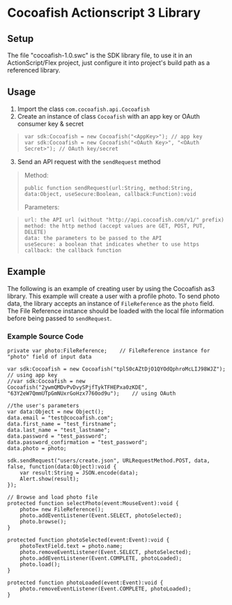 # Cocoafish Actionscript 3 Library

## Setup

The file "cocoafish-1.0.swc" is the SDK library file, to use it in an ActionScript/Flex project, just configure it into project's build path as a referenced library.

## Usage

1. Import the class `com.cocoafish.api.Cocoafish`
2. Create an instance of class `Cocoafish` with an app key or OAuth consumer key & secret

>     var sdk:Cocoafish = new Cocoafish("<AppKey>"); // app key
>     var sdk:Cocoafish = new Cocoafish("<OAuth Key>", "<OAuth Secret>"); // OAuth key/secret

3. Send an API request with the `sendRequest` method

>Method:
>
>     public function sendRequest(url:String, method:String, data:Object, useSecure:Boolean, callback:Function):void
>
>Parameters:

>     url: the API url (without "http://api.cocoafish.com/v1/" prefix)
>     method: the http method (accept values are GET, POST, PUT, DELETE)
>     data: the parameters to be passed to the API
>     useSecure: a boolean that indicates whether to use https
>     callback: the callback function

## Example

The following is an example of creating user by using the Cocoafish as3 library. This example will create a user with a profile photo. To send photo data, the library accepts an instance of `FileReference` as the `photo` field. The File Reference instance should be loaded with the local file information before being passed to `sendRequest`.

### Example Source Code

	private var photo:FileReference;	// FileReference instance for "photo" field of input data

	var sdk:Cocoafish = new Cocoafish("tplS0cAZtDjO1QYOdQphroMcLIJ98WJZ");	// using app key
	//var sdk:Cocoafish = new Cocoafish("2ywmQMDvPvDvySPjfTykTFHEPxa0zKDE", "63Y2eW7QmmUTpGmNUxrGoHzx7760od9u");	// using OAuth
	
	//the user's parameters
	var data:Object = new Object();
	data.email = "test@cocoafish.com";
	data.first_name = "test_firstname";
	data.last_name = "test_lastname";
	data.password = "test_password";
	data.password_confirmation = "test_password";
	data.photo = photo;
				
	sdk.sendRequest("users/create.json", URLRequestMethod.POST, data, false, function(data:Object):void {
		var result:String = JSON.encode(data);
		Alert.show(result);
	});
	
	// Browse and load photo file
	protected function selectPhoto(event:MouseEvent):void {
		photo= new FileReference();
		photo.addEventListener(Event.SELECT, photoSelected);
		photo.browse();
	}
			
	protected function photoSelected(event:Event):void {
		photoTextField.text = photo.name;
		photo.removeEventListener(Event.SELECT, photoSelected);
		photo.addEventListener(Event.COMPLETE, photoLoaded);
		photo.load();
	}
			
	protected function photoLoaded(event:Event):void {
		photo.removeEventListener(Event.COMPLETE, photoLoaded);
	}